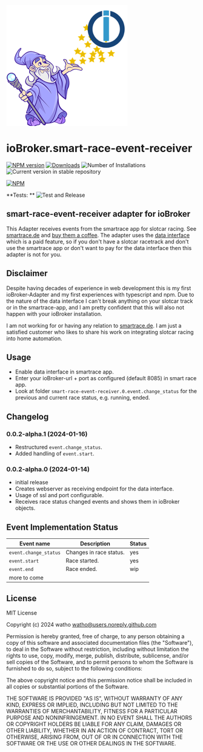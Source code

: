 ![Logo](admin/smart-race-event-receiver.png)

# ioBroker.smart-race-event-receiver

[![NPM version](https://img.shields.io/npm/v/iobroker.smart-race-event-receiver.svg)](https://www.npmjs.com/package/iobroker.smart-race-event-receiver)
[![Downloads](https://img.shields.io/npm/dm/iobroker.smart-race-event-receiver.svg)](https://www.npmjs.com/package/iobroker.smart-race-event-receiver)
![Number of Installations](https://iobroker.live/badges/smart-race-event-receiver-installed.svg)
![Current version in stable repository](https://iobroker.live/badges/smart-race-event-receiver-stable.svg)

[![NPM](https://nodei.co/npm/iobroker.smart-race-event-receiver.png?downloads=true)](https://nodei.co/npm/iobroker.smart-race-event-receiver/)

**Tests:
** ![Test and Release](https://github.com/watho/ioBroker.smart-race-event-receiver/workflows/Test%20and%20Release/badge.svg)

## smart-race-event-receiver adapter for ioBroker

This Adapter receives events from the smartrace app for slotcar racing. See [smartrace.de](https://www.smartrace.de/en/)
and [buy them a coffee](https://www.smartrace.de/en/buy-me-a-coffee/).
The adapter uses the [data interface](https://www.smartrace.de/en/the-smartrace-manual/data-interface/) which is a paid
feature, so if you don't have a slotcar racetrack and don't use the
smartrace app or don't want to pay for the data interface then this adapter is not for you.

## Disclaimer

Despite having decades of experience in web development this is my first ioBroker-Adapter and my first experiences with
typescript and npm. Due to the nature of the data interface I can't break anything on your slotcar track or in the
smartrace-app, and I am pretty confident that this will also not happen with your ioBroker installation.

I am not working for or having any relation to [smartrace.de](https://www.smartrace.de/en/). I am just a satisfied
customer who likes to share his work on integrating slotcar racing into home automation.

## Usage

- Enable data interface in smartrace app.
- Enter your ioBroker-url + port as configured (default 8085) in smart race app.
- Look at folder `smart-race-event-receiver.0.event.change_status` for the previous and current race status, e.g.
  running, ended.

## Changelog

<!--
    Placeholder for the next version (at the beginning of the line):
### 0.0.2-alpha.2 (2024-01-17)

* Bugfix in build-process.
-->

### 0.0.2-alpha.1 (2024-01-16)

* Restructured `event.change_status`.
* Added handling of `event.start`.

### 0.0.2-alpha.0 (2024-01-14)

* initial release
* Creates webserver as receiving endpoint for the data interface.
* Usage of ssl and port configurable.
* Receives race status changed events and shows them in ioBroker objects.

## Event Implementation Status

| Event name            | Description             | Status |
|-----------------------|-------------------------|--------|
| `event.change_status` | Changes in race status. | yes    |
| `event.start`         | Race started.           | yes    |
| `event.end`           | Race ended.             | wip    |
| more to come          |                         |        |

## License

MIT License

Copyright (c) 2024 watho <watho@users.noreply.github.com>

Permission is hereby granted, free of charge, to any person obtaining a copy
of this software and associated documentation files (the "Software"), to deal
in the Software without restriction, including without limitation the rights
to use, copy, modify, merge, publish, distribute, sublicense, and/or sell
copies of the Software, and to permit persons to whom the Software is
furnished to do so, subject to the following conditions:

The above copyright notice and this permission notice shall be included in all
copies or substantial portions of the Software.

THE SOFTWARE IS PROVIDED "AS IS", WITHOUT WARRANTY OF ANY KIND, EXPRESS OR
IMPLIED, INCLUDING BUT NOT LIMITED TO THE WARRANTIES OF MERCHANTABILITY,
FITNESS FOR A PARTICULAR PURPOSE AND NONINFRINGEMENT. IN NO EVENT SHALL THE
AUTHORS OR COPYRIGHT HOLDERS BE LIABLE FOR ANY CLAIM, DAMAGES OR OTHER
LIABILITY, WHETHER IN AN ACTION OF CONTRACT, TORT OR OTHERWISE, ARISING FROM,
OUT OF OR IN CONNECTION WITH THE SOFTWARE OR THE USE OR OTHER DEALINGS IN THE
SOFTWARE.